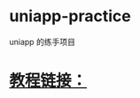 # uniapp-practice
uniapp 的练手项目
# [教程链接：](https://www.bilibili.com/video/BV1zA9ZYvE1e/?spm_id_from=333.788.top_right_bar_window_dynamic.content.click&vd_source=080c8b60d9b287f21b130ffbd5503e0c)